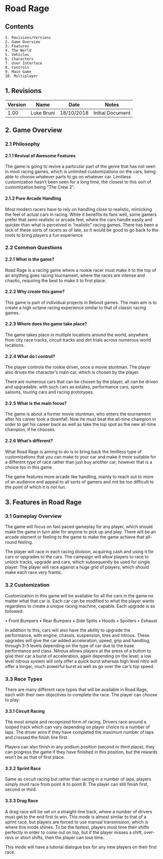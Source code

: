 # Road Rage

## Contents
```
1. Revisions/Versions
2. Game Overview
3. Features
4. The World
5. Vehicles
6. Characters
7. User Interface
8. Controls
9. Main Game
10. Multiplayer
```

## 1. Revisions

|Version|Name        |Date       |Notes                                                  |
|-------|------------|-----------|-------------------------------------------------------|
|1.00   | Luke Bruni |18/10/2018 |Initial Document                                       |

## 2. Game Overview

### 2.1 Philosophy

#### 2.1.1 Revival of Awesome Features

The game is going to revive a particular part of the genre that has not seen in most racing games, which is unlimited customizations on the cars; being able to choose whatever parts to go on whatever car. Limitless customization hasn’t been seen for a long time, the closest to this sort of customization being “The Crew 2”.

#### 2.1.2 Pure Arcade Handling

Most modern racers have to rely on handling close to realistic, mimicking the feel of actual cars in racing. While it benefits its fans well, some gamers prefer that semi-realistic or arcade feel, where the cars handle easily and quicker than what is perceived in “realistic” racing games. There has been a lack of these sorts of racers as of late, so it would be good to go back to the roots to bring players a fun experience

### 2.2 Common Questions

#### 2.2.1 What is the game?

Road Rage is a racing game where a rookie racer must make it to the top of an anything goes racing tournament, where the races are intense and chaotic, requiring the best to make it to first place.

#### 2.2.2 Why create this game?

This game is part of individual projects in Reboot games. The main aim is to create a high octane racing experience similar to that of classic racing games.

#### 2.2.3 Where does the game take place?

The game takes place in multiple locations around the world, anywhere from city race tracks, circuit tracks and dirt trials across numerous world locations.

#### 2.2.4 What do I control?

The player controls the rookie driver, once a movie stuntman. The player also drives the character’s main car, which is chosen by the player.

There are numerous cars that can be chosen by the player, all can be driven and upgradable, with such cars as estates, performance cars, sports saloons, touring cars and racing prototypes.

#### 2.2.5 What is the main focus?

The game is about a former movie stuntman, who enters the tournament after his career took a downfall. Now he must beat the all-time champion in order to get his career back as well as take the top spot as the new all-time champion, if he chooses.

#### 2.2.6 What’s different?

What Road Rage is aiming to do is to bring back the limitless type of customizations that you can make to your car and make it more suitable for a different type of race rather than just buy another car, however that is a choice too in this game.

The game features more arcade like handling, mainly to reach out to more of an audience and appeal to all sorts of gamers and not be too difficult to the point of which it is not fun.

## 3. Features in Road Rage

### 3.1 Gameplay Overview
The game will focus on fast paced gameplay for any player, which should make the game in turn able for anyone to pick up and play. There will be an arcade element or feeling to the game to make the game achieve that all-round feeling.

The player will race in each racing division, acquiring cash and using it for cars or upgrades to the cars. The campaign will allow players to race to unlock tracks, upgrade and cars, which subsequently be used for single player. The player will race against a huge grid of players, which should make each race very frantic.

### 3.2 Customization
Customization in this game will be available for all the cars in the game no matter what that car is. Each car can be modified to what the player wants regardless to create a unique racing machine, capable. Each upgrade is as followed:

•	Front Bumpers
•	Rear Bumpers
•	Side Splits
•	Hoods
•	Spoilers
•	Exhaust

In addition to this, cars will also have the ability to upgrade the performance, with engine, chassis, suspension, tires and nitrous. These upgrades will give the car added acceleration, speed, grip and handling, through 3-5 levels depending on the type of car due to the base performance and class. Nitrous allows players at the press of a button to give their car a burst of acceleration, again depending on the level; a low level nitrous system will only offer a quick burst whereas high level nitro will offer a longer, much powerful burst as well as go over the car’s top speed.

### 3.3 Race Types
There are many different race types that will be available in Road Rage, each with their own objectives to complete the race. The player can choose to play:

#### 3.3.1 Circuit Racing
The most simple and recognized form of racing. Drivers race around a looped track which can vary depending on player choice to a number of laps. The driver wins if they have completed the maximum number of laps and crossed the finish line first.

Players can also finish in any podium position (second or third place), they can progress the game if they have finished in this position, but the rewards won’t be as that of first place.

#### 3.3.2 Sprint Race
Same as circuit racing but rather than racing in a number of laps, players simply must race from point A to point B. The player can still finish first, second or third.

#### 3.3.3 Drag Race
A drag race will be set on a straight-line track, where a number of drivers must get to the end first to win. This mode is almost similar to that of a sprint race, but players are forced to use manual transmission, which is where this mode shines. To be the fastest, players must time their shifts perfectly in order to come out on top, but if the player misses a shift, over-revs or short shifts, then the player can lose time.

This mode will have a tutorial dialogue box for any new players on their first race.

 
